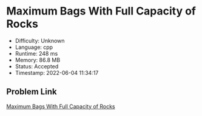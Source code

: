# Maximum Bags With Full Capacity of Rocks

- Difficulty: Unknown
- Language: cpp
- Runtime: 248 ms
- Memory: 86.8 MB
- Status: Accepted
- Timestamp: 2022-06-04 11:34:17

## Problem Link
[Maximum Bags With Full Capacity of Rocks](https://leetcode.com/problems/maximum-bags-with-full-capacity-of-rocks)

